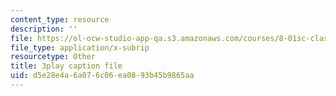 ```yaml
---
content_type: resource
description: ''
file: https://ol-ocw-studio-app-qa.s3.amazonaws.com/courses/8-01sc-classical-mechanics-fall-2016/d5e28e4a6a076c06ea0893b45b9865aa_QAdiRwOLl0A.srt
file_type: application/x-subrip
resourcetype: Other
title: 3play caption file
uid: d5e28e4a-6a07-6c06-ea08-93b45b9865aa
---
```

